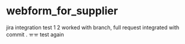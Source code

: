 # webform_for_supplier

jira integration test
1
2
<Checked> worked with branch, full request
<Check needed> integrated with commit
.
ㅠㅠ test again
